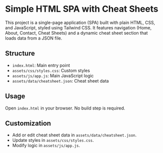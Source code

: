 # Simple HTML SPA with Cheat Sheets

This project is a single-page application (SPA) built with plain HTML, CSS, and JavaScript, styled using Tailwind CSS. It features navigation (Home, About, Contact, Cheat Sheets) and a dynamic cheat sheet section that loads data from a JSON file.

## Structure
- `index.html`: Main entry point
- `assets/css/styles.css`: Custom styles
- `assets/js/app.js`: Main JavaScript logic
- `assets/data/cheatsheet.json`: Cheat sheet data

## Usage
Open `index.html` in your browser. No build step is required.

## Customization
- Add or edit cheat sheet data in `assets/data/cheatsheet.json`.
- Update styles in `assets/css/styles.css`.
- Modify logic in `assets/js/app.js`.
